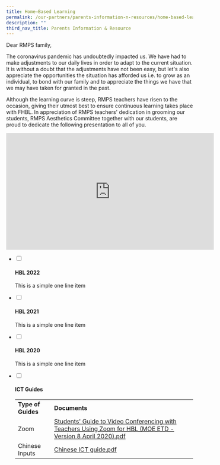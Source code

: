 ```yaml
---
title: Home–Based Learning
permalink: /our-partners/parents-information-n-resources/home-based-learning/
description: ""
third_nav_title: Parents Information & Resource
---
```

<p>Dear RMPS family,</p>
<p>The coronavirus pandemic has undoubtedly impacted us. We have had to make adjustments to our daily lives in order to adapt to the current situation. It is without a doubt that the adjustments have not been easy, but let's also appreciate the opportunities the situation has afforded us i.e. to grow as an individual, to bond with our family and to appreciate the things we have that we may have taken for granted in the past.</p>
<p>Although the learning curve is steep, RMPS teachers have risen to the occasion, giving their utmost best to ensure continuous learning takes place with FHBL. In appreciation of RMPS teachers' dedication in grooming our students, RMPS Aesthetics Committee together with our students, are proud to dedicate the following presentation to all of you.</p>
<iframe width="560" height="315" src="https://www.youtube.com/embed/FmE6QPHKvkk" title="RMPS FHBL 2020   A Thankful Heart (Full Res)" frameborder="0" allow="accelerometer; autoplay; clipboard-write; encrypted-media; gyroscope; picture-in-picture; web-share" allowfullscreen></iframe>
<ul class="jekyllcodex_accordion">
<li><input id="accordion1" type="checkbox" /> <label for="accordion1"><h4><strong>HBL 2022</strong></h4></label>
<div>
<p>This is a simple one line item</p>
</div>
</li>
<li><input id="accordion1" type="checkbox" /> <label for="accordion1"><h4><strong>HBL 2021</strong></h4></label>
<div>
<p>This is a simple one line item</p>
</div>
</li>
<li><input id="accordion1" type="checkbox" /> <label for="accordion1"><h4><strong>HBL 2020</strong></h4></label>
<div>
<p>This is a simple one line item</p>
</div>
</li>
<li><input id="accordion4" type="checkbox" /> <label for="accordion4"><h4><strong>ICT Guides</strong></h4></label>
<div>
<table>
<tbody>
<tr>
<td><strong>Type of Guides</strong></td>
<td><strong>Documents</strong></td>
</tr>
<tr>
<td>Zoom</td>
<td><a href="/files/'%20Guide%20to%20Video%20Conferencing%20with%20Teachers%20Using%20Zoom%20for%20HBL%20(MOE%20ETD%20-%20Version%208%20April%202020).pdf">Students' Guide to Video Conferencing with Teachers Using Zoom for HBL (MOE ETD - Version 8 April 2020).pdf</a>&nbsp;</td>
</tr>
<tr>
<td>Chinese Inputs</td>
<td><a href="/files/Chinese%20ICT%20guide.pdf">Chinese ICT guide.pdf</a> </td>
</tr>
</tbody>
</table>
</div>
</li>
</ul>